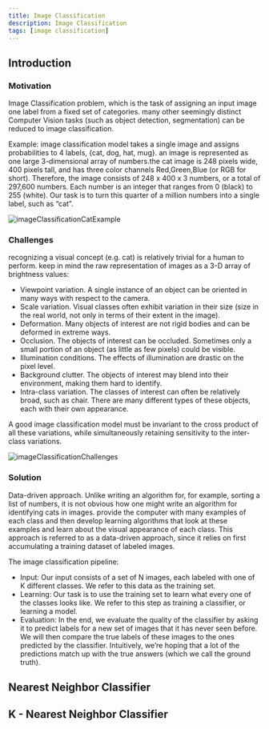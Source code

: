 ```yaml
---
title: Image Classification
description: Image Classification
tags: [image classification]
---
```


## Introduction

### Motivation

Image Classification problem, which is the task of assigning an input image one label from a fixed set of categories. many other seemingly distinct Computer Vision tasks (such as object detection, segmentation) can be reduced to image classification.

Example: image classification model takes a single image and assigns probabilities to 4 labels, {cat, dog, hat, mug}. an image is represented as one large 3-dimensional array of numbers.the cat image is 248 pixels wide, 400 pixels tall, and has three color channels Red,Green,Blue (or RGB for short). Therefore, the image consists of 248 x 400 x 3 numbers, or a total of 297,600 numbers. Each number is an integer that ranges from 0 (black) to 255 (white). Our task is to turn this quarter of a million numbers into a single label, such as “cat”.

![imageClassificationCatExample](/img/programming/imageClassificationCatExample.png)

### Challenges

recognizing a visual concept (e.g. cat) is relatively trivial for a human to perform. keep in mind the raw representation of images as a 3-D array of brightness values:

- Viewpoint variation. A single instance of an object can be oriented in many ways with respect to the camera.
- Scale variation. Visual classes often exhibit variation in their size (size in the real world, not only in terms of their extent in the image).
- Deformation. Many objects of interest are not rigid bodies and can be deformed in extreme ways.
- Occlusion. The objects of interest can be occluded. Sometimes only a small portion of an object (as little as few pixels) could be visible.
- Illumination conditions. The effects of illumination are drastic on the pixel level.
- Background clutter. The objects of interest may blend into their environment, making them hard to identify.
- Intra-class variation. The classes of interest can often be relatively broad, such as chair. There are many different types of these objects, each with their own appearance.

A good image classification model must be invariant to the cross product of all these variations, while simultaneously retaining sensitivity to the inter-class variations.

![imageClassificationChallenges](/img/programming/imageClassificationChallenges.png)

### Solution

Data-driven approach. Unlike writing an algorithm for, for example, sorting a list of numbers, it is not obvious how one might write an algorithm for identifying cats in images. provide the computer with many examples of each class and then develop learning algorithms that look at these examples and learn about the visual appearance of each class. This approach is referred to as a data-driven approach, since it relies on first accumulating a training dataset of labeled images.

The image classification pipeline:

- Input: Our input consists of a set of N images, each labeled with one of K different classes. We refer to this data as the training set.
- Learning: Our task is to use the training set to learn what every one of the classes looks like. We refer to this step as training a classifier, or learning a model.
- Evaluation: In the end, we evaluate the quality of the classifier by asking it to predict labels for a new set of images that it has never seen before. We will then compare the true labels of these images to the ones predicted by the classifier. Intuitively, we’re hoping that a lot of the predictions match up with the true answers (which we call the ground truth).

## Nearest Neighbor Classifier

## K - Nearest Neighbor Classifier
